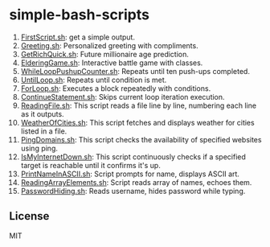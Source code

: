 # simple-bash-scripts

1. [FirstScript.sh](BashScripting/first_script.sh): get a simple output.
2. [Greeting.sh](BashScripting/greeting.sh): Personalized greeting with compliments.
3. [GetRichQuick.sh](BashScripting/get_rich_quick.sh): Future millionaire age prediction.
4. [ElderingGame.sh](BashScripting/eldering_game.sh): Interactive battle game with classes.
5. [WhileLoopPushupCounter.sh](BashScripting/while_loop.sh): Repeats until ten push-ups completed.
6. [UntilLoop.sh](BashScripting/until_loop.sh): Repeats until condition is met.
7. [ForLoop.sh](BashScripting/for_loop.sh): Executes a block repeatedly with conditions.
8. [ContinueStatement.sh](BashScripting/continue_statemehnt.sh): Skips current loop iteration execution.
9. [ReadingFile.sh](BashScripting/readfile.sh): This script reads a file line by line, numbering each line as it outputs.
10. [WeatherOfCities.sh](BashScripting/weather_checking.sh): This script fetches and displays weather for cities listed in a file.
11. [PingDomains.sh](BashScripting/ping_domains.sh): This script checks the availability of specified websites using ping.
12. [IsMyInternetDown.sh](BashScripting/is_my_internet_down.sh): This script continuously checks if a specified target is reachable until it confirms it's up.
13. [PrintNameInASCII.sh](BashScripting/PrintNameInASCII.sh): Script prompts for name, displays ASCII art.
14. [ReadingArrayElements.sh](BashScripting/reading_array.sh): Script reads array of names, echoes them.
15. [PasswordHiding.sh](BashScripting/Password_Hiding.sh): Reads username, hides password while typing.

## License
   MIT
